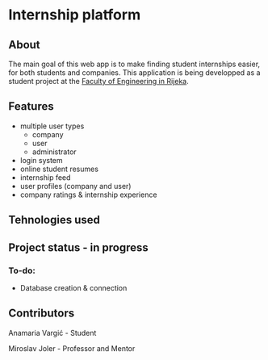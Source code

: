# Internship platform 
## About
The main goal of this web app is to make finding student internships easier, for both students and companies. This application is being developped as a student project at the [Faculty of Engineering in Rijeka](http://www.riteh.uniri.hr/en/).

## Features
- multiple user types
  - company
  - user
  - administrator
- login system
- online student resumes
- internship feed
- user profiles (company and user)
- company ratings & internship experience

## Tehnologies used

## Project status - in progress
### To-do:
- Database creation & connection
## Contributors
Anamaria Vargić - Student  

Miroslav Joler - Professor and Mentor
